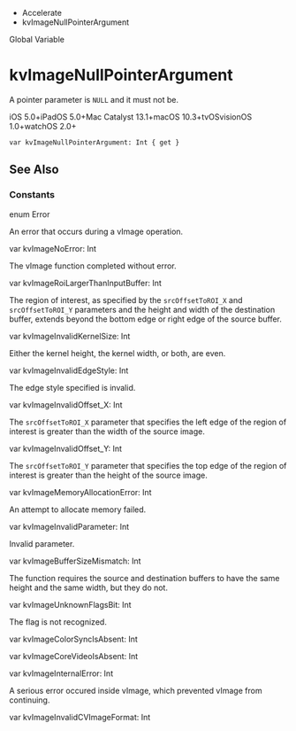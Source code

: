 

- Accelerate
-  kvImageNullPointerArgument 

Global Variable

# kvImageNullPointerArgument

A pointer parameter is `NULL` and it must not be.

iOS 5.0+iPadOS 5.0+Mac Catalyst 13.1+macOS 10.3+tvOSvisionOS 1.0+watchOS 2.0+

``` source
var kvImageNullPointerArgument: Int { get }
```

## See Also

### Constants

enum Error

An error that occurs during a vImage operation.

var kvImageNoError: Int

The vImage function completed without error.

var kvImageRoiLargerThanInputBuffer: Int

The region of interest, as specified by the `srcOffsetToROI_X` and `srcOffsetToROI_Y` parameters and the height and width of the destination buffer, extends beyond the bottom edge or right edge of the source buffer.

var kvImageInvalidKernelSize: Int

Either the kernel height, the kernel width, or both, are even.

var kvImageInvalidEdgeStyle: Int

The edge style specified is invalid.

var kvImageInvalidOffset_X: Int

The `srcOffsetToROI_X` parameter that specifies the left edge of the region of interest is greater than the width of the source image.

var kvImageInvalidOffset_Y: Int

The `srcOffsetToROI_Y` parameter that specifies the top edge of the region of interest is greater than the height of the source image.

var kvImageMemoryAllocationError: Int

An attempt to allocate memory failed.

var kvImageInvalidParameter: Int

Invalid parameter.

var kvImageBufferSizeMismatch: Int

The function requires the source and destination buffers to have the same height and the same width, but they do not.

var kvImageUnknownFlagsBit: Int

The flag is not recognized.

var kvImageColorSyncIsAbsent: Int

var kvImageCoreVideoIsAbsent: Int

var kvImageInternalError: Int

A serious error occured inside vImage, which prevented vImage from continuing.

var kvImageInvalidCVImageFormat: Int

